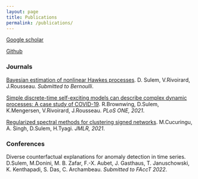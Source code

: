 ```yaml
---
layout: page
title: Publications
permalink: /publications/
---
```


[Google scholar](https://scholar.google.com/citations?user=FMBP1AsAAAAJ&hl=fr)

[Github](https://github.com/dsulem/)

### Journals

[Bayesian estimation of nonlinear Hawkes processes](https://arxiv.org/abs/2103.17164). D. Sulem, V.Rivoirard, J.Rousseau. *Submitted to Bernoulli*.

[Simple discrete-time self-exciting models can describe complex dynamic processes: A case study of COVID-19](https://journals.plos.org/plosone/article?id=10.1371/journal.pone.0250015). R.Brownwing, D.Sulem, K.Mengersen, V.Rivoirard, J.Rousseau. *PLoS ONE, 2021*.

[Regularized spectral methods for clustering signed networks](https://www.jmlr.org/papers/v22/20-1289.html). M.Cucuringu, A. Singh, D.Sulem, H.Tyagi. *JMLR, 2021*.

### Conferences

Diverse counterfactual explanations for anomaly detection in time series. D.Sulem, M.Donini, M. B. Zafar, F.-X. Aubet, J. Gasthaus, T. Januschowski, K. Kenthapadi, S. Das, C. Archambeau. *Submitted to FAccT 2022*.
